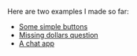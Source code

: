 Here are two examples I made so far:

* [Some simple buttons](http://chrisdone.com/ji/buttons/)
* [Missing dollars question](http://chrisdone.com/ji/missing-dollars/)
* [A chat app](http://chrisdone.com/ji/chat/)
